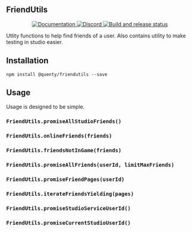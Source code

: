 ## FriendUtils
<div align="center">
  <a href="http://quenty.github.io/api/">
    <img src="https://img.shields.io/badge/docs-website-green.svg" alt="Documentation" />
  </a>
  <a href="https://discord.gg/mhtGUS8">
    <img src="https://img.shields.io/badge/discord-nevermore-blue.svg" alt="Discord" />
  </a>
  <a href="https://github.com/Quenty/NevermoreEngine/actions">
    <img src="https://github.com/Quenty/NevermoreEngine/actions/workflows/build.yml/badge.svg" alt="Build and release status" />
  </a>
</div>

Utlity functions to help find friends of a user. Also contains utility to make testing in studio easier.

## Installation
```
npm install @quenty/friendutils --save
```

## Usage
Usage is designed to be simple.

### `FriendUtils.promiseAllStudioFriends()`

### `FriendUtils.onlineFriends(friends)`

### `FriendUtils.friendsNotInGame(friends)`

### `FriendUtils.promiseAllFriends(userId, limitMaxFriends)`

### `FriendUtils.promiseFriendPages(userId)`

### `FriendUtils.iterateFriendsYielding(pages)`

### `FriendUtils.promiseStudioServiceUserId()`

### `FriendUtils.promiseCurrentStudioUserId()`

